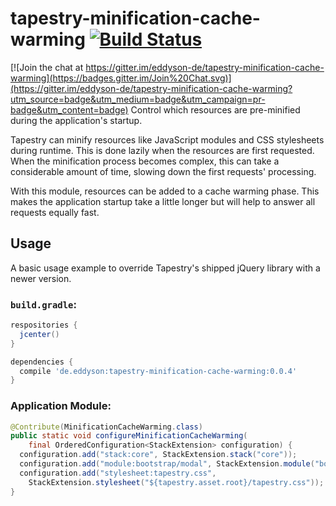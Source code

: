 # tapestry-minification-cache-warming [![Build Status](https://travis-ci.org/eddyson-de/tapestry-minification-cache-warming.svg?branch=master)](https://travis-ci.org/eddyson-de/tapestry-webjars)

[![Join the chat at https://gitter.im/eddyson-de/tapestry-minification-cache-warming](https://badges.gitter.im/Join%20Chat.svg)](https://gitter.im/eddyson-de/tapestry-minification-cache-warming?utm_source=badge&utm_medium=badge&utm_campaign=pr-badge&utm_content=badge)
Control which resources are pre-minified during the application's startup.

Tapestry can minify resources like JavaScript modules and CSS stylesheets during runtime. This is done lazily when the resources are first requested. When the minification process becomes complex, this can take a considerable amount of time, slowing down the first requests' processing.

With this module, resources can be added to a cache warming phase. This makes the application startup take a little longer but will help to answer all requests equally fast.

## Usage

A basic usage example to override Tapestry's shipped jQuery library with a newer version.

### `build.gradle`:
```groovy
respositories {
  jcenter()
}

dependencies {
  compile 'de.eddyson:tapestry-minification-cache-warming:0.0.4'
}

```

### Application Module:
```java
@Contribute(MinificationCacheWarming.class)
public static void configureMinificationCacheWarming(
    final OrderedConfiguration<StackExtension> configuration) {
  configuration.add("stack:core", StackExtension.stack("core"));
  configuration.add("module:bootstrap/modal", StackExtension.module("bootstrap/modal"));
  configuration.add("stylesheet:tapestry.css",
    StackExtension.stylesheet("${tapestry.asset.root}/tapestry.css"));
}
```
